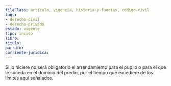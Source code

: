 ```yaml
---
fileClass: articulo, vigencia, historia-y-fuentes, codigo-civil
tags:
- derecho-civil
- derecho-privado
estado: vigente
tipo: inciso
libro:
titulo:
parrafo:
corriente-juridica:
---
```

Si lo hiciere no será obligatorio el arrendamiento para el pupilo o para el que le suceda en el dominio del predio, por el tiempo que excediere de los límites aquí señalados.